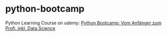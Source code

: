 # python-bootcamp
Python Learning Course on udemy: [Python Bootcamp: Vom Anfänger zum Profi, inkl. Data Science](https://www.udemy.com/course/python-bootcamp/)

